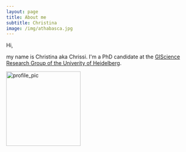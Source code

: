 ```yaml
---
layout: page
title: About me
subtitle: Christina
image: /img/athabasca.jpg
---
```


Hi, 

my name is Christina aka Chrissi. I'm a PhD candidate at the [GIScience Research Group of the Univerity of Heidelberg](https://www.geog.uni-heidelberg.de/gis/ludwig.html). 


<img src="../img/profile_uyuni.jpg" alt="profile_pic" width=200>


